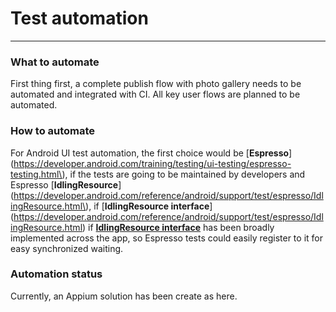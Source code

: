 # Test automation

---

### What to automate

First thing first, a complete publish flow with photo gallery needs to be automated and integrated with CI. All key user flows are planned to be automated.

### How to automate

For Android UI test automation, the first choice would be [**Espresso**](https://developer.android.com/training/testing/ui-testing/espresso-testing.html\), if the tests are going to be maintained by developers and Espresso [**IdlingResource**]\(https://developer.android.com/reference/android/support/test/espresso/IdlingResource.html\), if [**IdlingResource interface**]\(https://developer.android.com/reference/android/support/test/espresso/IdlingResource.html) if [**IdlingResource interface**](https://developer.android.com/reference/android/support/test/espresso/IdlingResource.html) has been broadly implemented across the app, so Espresso tests could easily register to it for easy synchronized waiting.

### Automation status

Currently, an Appium solution has been create as here.

